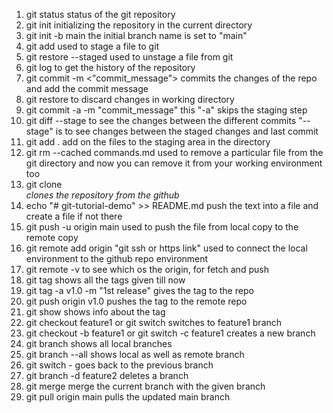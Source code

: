 1. git status
   status of the git repository
2. git init
   initializing the repository in the current directory
3. git init -b main
   the initial branch name is set to "main"
4. git add <file name>
   used to stage a file to git
5. git restore --staged <file>
   used to unstage a file from git
6. git log
   to get the history of the repository
7. git commit -m <"commit_message">
   commits the changes of the repo and add the commit message
8. git restore <file>
   to discard changes in working directory
9. git commit -a -m "commit_message"
   this "-a" skips the staging step
10. git diff --stage
    to see the changes between the different commits
    "--stage" is to see changes between the staged changes and last commit
11. git add .
    add on the files to the staging area in the directory
12. git rm --cached commands.md
    used to remove a particular file from the git directory and now you can remove it from your working environment too
13. git clone <address of the repo>
    clones the repository from the github
14. echo "# git-tutorial-demo" >> README.md
    push the text into a file and create a file if not there
15. git push -u origin main
    used to push the file from local copy to the remote copy
16. git remote add origin "git ssh or https link"
    used to connect the local environment to the github repo environment
17. git remote -v
    to see which os the origin, for fetch and push
18. git tag
    shows all the tags given till now
19. git tag -a v1.0 -m "1st release"
    gives the tag to the repo
20. git push origin v1.0
    pushes the tag to the remote repo
21. git show <tag>
    shows info about the tag
22. git checkout feature1 or git switch
    switches to feature1 branch
23. git checkout -b feature1 or git switch -c feature1
    creates a new branch
24. git branch
    shows all local branches
25. git branch --all
    shows local as well as remote branch
26. git switch -
    goes back to the previous branch
27. git branch -d feature2
    deletes a branch
28. git merge <branch name>
    merge the current branch with the given branch
29. git pull origin main
    pulls the updated main branch
